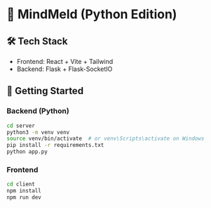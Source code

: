 # 🧠 MindMeld (Python Edition)

## 🛠 Tech Stack
- Frontend: React + Vite + Tailwind
- Backend: Flask + Flask-SocketIO

## 🚀 Getting Started

### Backend (Python)
```bash
cd server
python3 -m venv venv
source venv/bin/activate  # or venv\Scripts\activate on Windows
pip install -r requirements.txt
python app.py
```

### Frontend
```bash
cd client
npm install
npm run dev
```